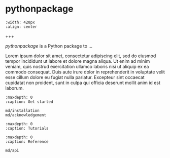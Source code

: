 # pythonpackage

```{image} _static/blank.svg
:width: 420px
:align: center
```
+++

 *pythonpackage* is a Python package to ...

 Lorem ipsum dolor sit amet, consectetur adipiscing elit, sed do eiusmod tempor incididunt ut labore et dolore magna aliqua. Ut enim ad minim veniam, quis nostrud exercitation ullamco laboris nisi ut aliquip ex ea commodo consequat. Duis aute irure dolor in reprehenderit in voluptate velit esse cillum dolore eu fugiat nulla pariatur. Excepteur sint occaecat cupidatat non proident, sunt in culpa qui officia deserunt mollit anim id est laborum.

```{toctree}
:maxdepth: 0
:caption: Get started

md/installation
md/acknowledgement
```

```{toctree}
:maxdepth: 0
:caption: Tutorials

```
```{toctree}
:maxdepth: 0
:caption: Reference

md/api
```